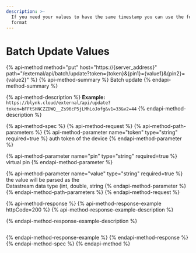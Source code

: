 ```yaml
---
description: >-
  If you need your values to have the same timestamp you can use the following
  format
---
```


# Batch Update Values

{% api-method method="put" host="https://{server\_address}" path="/external/api/batch/update?token={token}&{pin1}={value1}&{pin2}={value2}" %}
{% api-method-summary %}
Batch update
{% endapi-method-summary %}

{% api-method-description %}
**Example:**  
`https://blynk.cloud/external/api/update?token=bFFtSHNCZZDWQ__Zs96cP5jLMhLoJofg&v1=33&v2=44`
{% endapi-method-description %}

{% api-method-spec %}
{% api-method-request %}
{% api-method-path-parameters %}
{% api-method-parameter name="token" type="string" required=true %}
auth token of the device
{% endapi-method-parameter %}

{% api-method-parameter name="pin" type="string" required=true %}
virtual pin
{% endapi-method-parameter %}

{% api-method-parameter name="value" type="string" required=true %}
the value will be parsed as the   
Datastream data type \(int, double, string
{% endapi-method-parameter %}
{% endapi-method-path-parameters %}
{% endapi-method-request %}

{% api-method-response %}
{% api-method-response-example httpCode=200 %}
{% api-method-response-example-description %}

{% endapi-method-response-example-description %}

```

```
{% endapi-method-response-example %}
{% endapi-method-response %}
{% endapi-method-spec %}
{% endapi-method %}

